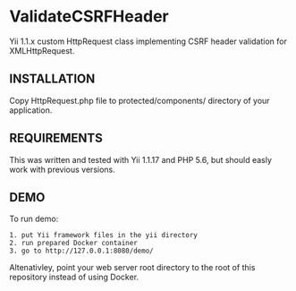 # ValidateCSRFHeader
Yii 1.1.x custom HttpRequest class implementing CSRF header validation for XMLHttpRequest.

INSTALLATION
------------
Copy HttpRequest.php file to protected/components/ directory of your application.

REQUIREMENTS
------------
This was written and tested with Yii 1.1.17 and PHP 5.6, but should easly work with previous versions.

DEMO
----
To run demo:

    1. put Yii framework files in the yii directory
    2. run prepared Docker container
    3. go to http://127.0.0.1:8080/demo/

Altenativley, point your web server root directory to the root of this repository instead of using Docker.
